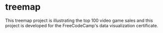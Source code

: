 # treemap
This treemap project is illustrating the top 100 video game sales and this project is developed for the FreeCodeCamp's data visualization certificate.
